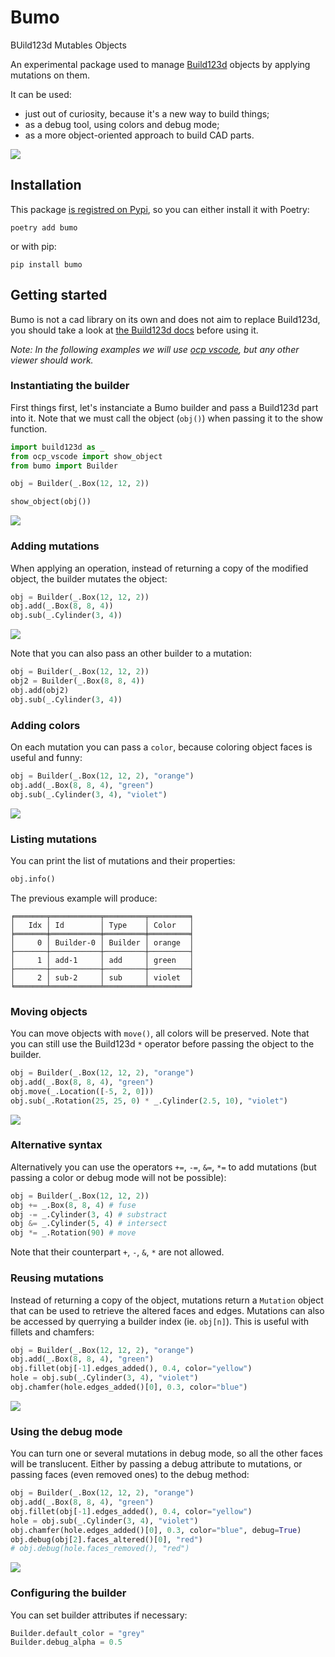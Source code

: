# Bumo

BUild123d Mutables Objects

An experimental package used to manage [Build123d](https://github.com/gumyr/build123d) objects by applying mutations on them.

It can be used:
- just out of curiosity, because it's a new way to build things;
- as a debug tool, using colors and debug mode;
- as a more object-oriented approach to build CAD parts.

![](./images/chamfers_and_fillets.png)

## Installation

This package [is registred on Pypi](https://pypi.org/project/bumo/), so you can either install it with Poetry:

    poetry add bumo

or with pip:

    pip install bumo

## Getting started

Bumo is not a cad library on its own and does not aim to replace Build123d, you should take a look at [the Build123d docs](https://build123d.readthedocs.io/en/latest/) before using it.

*Note: In the following examples we will use [ocp vscode](https://github.com/bernhard-42/vscode-ocp-cad-viewer/issues), but any other viewer should work.*

### Instantiating the builder

First things first, let's instanciate a Bumo builder and pass a Build123d part into it. Note that we must call the object (`obj()`) when passing it to the show function.

```py
import build123d as _
from ocp_vscode import show_object
from bumo import Builder

obj = Builder(_.Box(12, 12, 2))

show_object(obj())
```

![](./images/box.png)

### Adding mutations

When applying an operation, instead of returning a copy of the modified object, the builder mutates the object:

```py
obj = Builder(_.Box(12, 12, 2))
obj.add(_.Box(8, 8, 4))
obj.sub(_.Cylinder(3, 4))
```

![](./images/base.png)

Note that you can also pass an other builder to a mutation:

```py
obj = Builder(_.Box(12, 12, 2))
obj2 = Builder(_.Box(8, 8, 4))
obj.add(obj2)
obj.sub(_.Cylinder(3, 4))
```

### Adding colors

On each mutation you can pass a `color`, because coloring object faces is useful and funny:

```py
obj = Builder(_.Box(12, 12, 2), "orange")
obj.add(_.Box(8, 8, 4), "green")
obj.sub(_.Cylinder(3, 4), "violet")
```

![](./images/colors.png)

### Listing mutations

You can print the list of mutations and their properties:

```py
obj.info()
```

The previous example will produce:

```
╒═══════╤═══════════╤═════════╤═════════╕
│   Idx │ Id        │ Type    │ Color   │
╞═══════╪═══════════╪═════════╪═════════╡
│     0 │ Builder-0 │ Builder │ orange  │
├───────┼───────────┼─────────┼─────────┤
│     1 │ add-1     │ add     │ green   │
├───────┼───────────┼─────────┼─────────┤
│     2 │ sub-2     │ sub     │ violet  │
╘═══════╧═══════════╧═════════╧═════════╛
```

### Moving objects

You can move objects with `move()`, all colors will be preserved. Note that you can still use the Build123d `*` operator before passing the object to the builder.

```py
obj = Builder(_.Box(12, 12, 2), "orange")
obj.add(_.Box(8, 8, 4), "green")
obj.move(_.Location([-5, 2, 0]))
obj.sub(_.Rotation(25, 25, 0) * _.Cylinder(2.5, 10), "violet")
```

![](./images/move.png)

### Alternative syntax

Alternatively you can use the operators `+=`, `-=`, `&=`, `*=` to add mutations (but passing a color or debug mode will not be possible):

```py
obj = Builder(_.Box(12, 12, 2))
obj += _.Box(8, 8, 4) # fuse
obj -= _.Cylinder(3, 4) # substract
obj &= _.Cylinder(5, 4) # intersect
obj *= _.Rotation(90) # move
```

Note that their counterpart `+`, `-`, `&`, `*` are not allowed.

### Reusing mutations

Instead of returning a copy of the object, mutations return a `Mutation` object that can be used to retrieve the altered faces and edges. Mutations can also be accessed by querrying a builder index (ie. `obj[n]`). This is useful with fillets and chamfers:

```py
obj = Builder(_.Box(12, 12, 2), "orange")
obj.add(_.Box(8, 8, 4), "green")
obj.fillet(obj[-1].edges_added(), 0.4, color="yellow")
hole = obj.sub(_.Cylinder(3, 4), "violet")
obj.chamfer(hole.edges_added()[0], 0.3, color="blue")
```

![](./images/chamfers_and_fillets.png)

### Using the debug mode

You can turn one or several mutations in debug mode, so all the other faces will be translucent. Either by passing a debug attribute to mutations, or passing faces (even removed ones) to the debug method:

```py
obj = Builder(_.Box(12, 12, 2), "orange")
obj.add(_.Box(8, 8, 4), "green")
obj.fillet(obj[-1].edges_added(), 0.4, color="yellow")
hole = obj.sub(_.Cylinder(3, 4), "violet")
obj.chamfer(hole.edges_added()[0], 0.3, color="blue", debug=True)
obj.debug(obj[2].faces_altered()[0], "red")
# obj.debug(hole.faces_removed(), "red")
```

![](./images/debug.png)

### Configuring the builder

You can set builder attributes if necessary:

```py
Builder.default_color = "grey"
Builder.debug_alpha = 0.5
```
